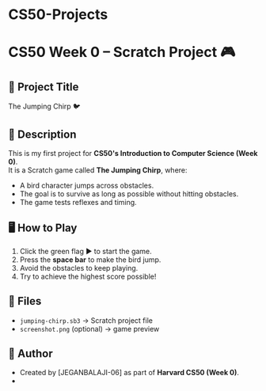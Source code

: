# CS50-Projects
# CS50 Week 0 – Scratch Project 🎮

## 📌 Project Title
The Jumping Chirp 🐦

## 📖 Description
This is my first project for **CS50's Introduction to Computer Science (Week 0)**.  
It is a Scratch game called **The Jumping Chirp**, where:
- A bird character jumps across obstacles.
- The goal is to survive as long as possible without hitting obstacles.
- The game tests reflexes and timing.

## 🖥️ How to Play
1. Click the green flag ▶️ to start the game.  
2. Press the **space bar** to make the bird jump.  
3. Avoid the obstacles to keep playing.  
4. Try to achieve the highest score possible!

## 📂 Files
- `jumping-chirp.sb3` → Scratch project file  
- `screenshot.png` (optional) → game preview  

## 🚀 Author
- Created by [JEGANBALAJI-06] as part of **Harvard CS50 (Week 0)**.
-
